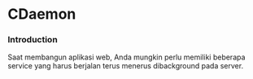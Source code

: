 # CDaemon

### Introduction

Saat membangun aplikasi web, Anda mungkin perlu memiliki beberapa service yang harus berjalan terus menerus dibackground pada server.
